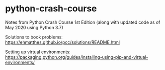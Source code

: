 # python-crash-course
 Notes from Python Crash Course 1st Edition (along with updated code as of May 2020 using Python 3.7)

 Solutions to book problems: https://ehmatthes.github.io/pcc/solutions/README.html

 Setting up virtual environments: https://packaging.python.org/guides/installing-using-pip-and-virtual-environments/

